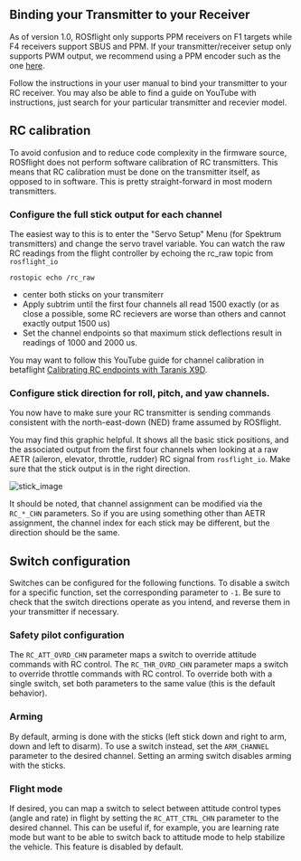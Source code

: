 ## Binding your Transmitter to your Receiver

As of version 1.0, ROSflight only supports PPM receivers on F1 targets while F4 receivers support SBUS and PPM. If your transmitter/receiver setup only supports PWM output, we recommend using a PPM encoder such as the one [here](https://www.getfpv.com/holybro-ppm-encoder-module.html).

Follow the instructions in your user manual to bind your transmitter to your RC receiver.  You may also be able to find a guide on YouTube with instructions, just search for your particular transmitter and recevier model.

## RC calibration

To avoid confusion and to reduce code complexity in the firmware source, ROSflight does not perform software calibration of RC transmitters.  This means that RC calibration must be done on the transmitter itself, as opposed to in software.  This is pretty straight-forward in most modern transmitters.

### Configure the full stick output for each channel

The easiest way to this is to enter the "Servo Setup" Menu (for Spektrum transmitters) and change the servo travel variable.  You can watch the raw RC readings from the flight controller by echoing the rc_raw topic from `rosflight_io`

```
rostopic echo /rc_raw
```

* center both sticks on your transmiterr
* Apply subtrim until the first four channels all read 1500 exactly (or as close a possible, some RC recievers are worse than others and cannot exactly output 1500 us)
* Set the channel endpoints so that maximum stick deflections result in readings of 1000 and 2000 us.

You may want to follow this YouTube guide for channel calibration in betaflight [Calibrating RC endpoints with Taranis X9D](https://www.youtube.com/watch?v=nDsNWZgxmw4&t=186s).

### Configure stick direction for roll, pitch, and yaw channels.

You now have to make sure your RC transmitter is sending commands consistent with the north-east-down (NED) frame assumed by ROSflight.

You may find this graphic helpful.  It shows all the basic stick positions, and the associated output from the first four channels when looking at a raw AETR (aileron, elevator, throttle, rudder) RC signal from `rosflight_io`.  Make sure that the stick output is in the right direction.

![stick_image](images/sticks.png)

It should be noted, that channel assignment can be modified via the `RC_*_CHN` parameters.  So if you are using something other than AETR assignment, the channel index for each stick may be different, but the direction should be the same.

## Switch configuration

Switches can be configured for the following functions.
To disable a switch for a specific function, set the corresponding parameter to `-1`.
Be sure to check that the switch directions operate as you intend, and reverse them in your transmitter if necessary.

### Safety pilot configuration

The `RC_ATT_OVRD_CHN` parameter maps a switch to override attitude commands with RC control.
The `RC_THR_OVRD_CHN` parameter maps a switch to override throttle commands with RC control.
To override both with a single switch, set both parameters to the same value (this is the default behavior).

### Arming

By default, arming is done with the sticks (left stick down and right to arm, down and left to disarm).
To use a switch instead, set the `ARM_CHANNEL` parameter to the desired channel.
Setting an arming switch disables arming with the sticks.

### Flight mode

If desired, you can map a switch to select between attitude control types (angle and rate) in flight by setting the `RC_ATT_CTRL_CHN` parameter to the desired channel.
This can be useful if, for example, you are learning rate mode but want to be able to switch back to attitude mode to help stabilize the vehicle.
This feature is disabled by default.
